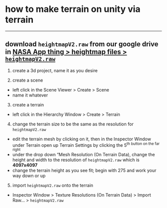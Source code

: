 # how to make terrain on unity via terrain

---

## download `heightmapV2.raw` from our google drive in [NASA App thing > heightmap files > `heightmapV2.raw`](https://drive.google.com/drive/folders/19m0dbRjIW-WezsFgpvVxBR8xJpGA-WXg?usp=sharing)

1. create a 3d project, name it as you desire

2. create a scene
- left click in the Scene Viewer > Create > Scene
- name it whatever

3. create a terrain
- left click in the Hierarchy Window > Create > Terrain

4. change the terrain size to be the same as the resolution for `heightmapV2.raw`
- edit the terrain mesh by clicking on it, then in the Inspector Window under Terrain open up Terrain Settings by clicking the 5<sup>th</sub> button on the far right
- under the drop down “Mesh Resolution (On Terrain Data), change the height and width to the resolution of `heightmapV2.raw` which is **4097x4097**
- change the terrain height as you see fit; begin with 275 and work your way down or up

5. import `heightmapV2.raw` onto the terrain
- Inspector Window > Texture Resolutions (On Terrain Data) > Import Raw… > `heightmapV2.raw`

